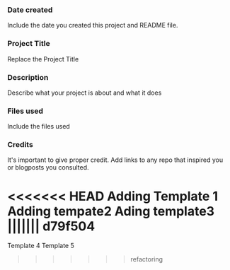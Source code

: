 ### Date created
Include the date you created this project and README file.

### Project Title
Replace the Project Title

### Description
Describe what your project is about and what it does

### Files used
Include the files used

### Credits
It's important to give proper credit. Add links to any repo that inspired you or blogposts you consulted.

<<<<<<< HEAD
Adding Template 1
Adding tempate2
Ading template3
||||||| d79f504
=======




Template 4
Template 5
>>>>>>> refactoring

